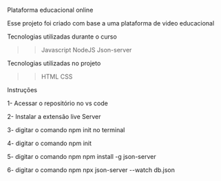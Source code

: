 Plataforma educacional online


Esse projeto foi criado com base a uma plataforma de video educacional


Tecnologias utilizadas durante o curso
>>Javascript 
>>NodeJS 
>>Json-server

Tecnologias utilizadas no projeto
>>HTML
>>CSS

Instruções 

1- Acessar o repositório no vs code

2- Instalar a extensão live Server

3- digitar o comando npm init no terminal

4- digitar o comando npm init

5- digitar o comando npm npm install -g json-server

6- digitar o comando npm npx json-server --watch db.json
